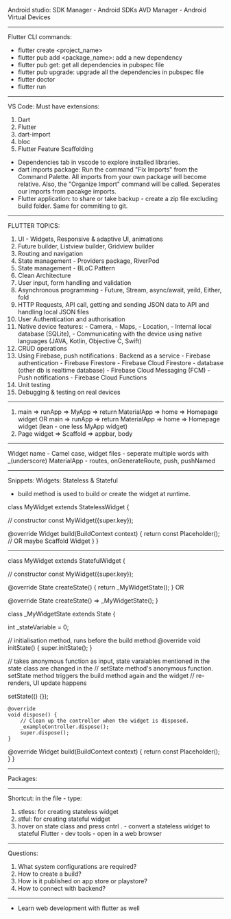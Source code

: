 Android studio:
SDK Manager - Android SDKs
AVD Manager - Android Virtual Devices

---

Flutter CLI commands:

- flutter create <project_name>
- flutter pub add <package_name>: add a new dependency
- flutter pub get: get all dependencies in pubspec file
- flutter pub upgrade: upgrade all the dependencies in pubspec file
- flutter doctor
- flutter run

---

VS Code: Must have extensions:

1. Dart
2. Flutter
3. dart-import
4. bloc
5. Flutter Feature Scaffolding

- Dependencies tab in vscode to explore installed libraries.
- dart imports package: Run the command "Fix Imports" from the Command Palette. All imports from your own package will become relative. Also, the "Organize Import" command will be called. Seperates our imports from pacakge imports.
- Flutter application: to share or take backup - create a zip file excluding build folder. Same for commiting to git.

---

FLUTTER TOPICS:

1. UI - Widgets, Responsive & adaptive UI, animations
2. Future builder, Listview builder, Gridview builder
3. Routing and navigation
4. State management - Providers package, RiverPod
5. State management - BLoC Pattern
6. Clean Architecture
7. User input, form handling and validation
8. Asynchronous programming - Future, Stream, async/await, yeild, Either, fold
9. HTTP Requests, API call, getting and sending JSON data to API and handling local JSON files
10. User Authentication and authorisation
11. Native device features: - Camera, - Maps, - Location, - Internal local database (SQLite), - Communicating with the device using native languages (JAVA, Kotlin, Objective C, Swift)
12. CRUD operations
13. Using Firebase, push notifications : Backend as a service - Firebase authentication - Firebase Firestore - Firebase Cloud Firestore - database (other db is realtime database) - Firebase Cloud Messaging (FCM) - Push notifications - Firebase Cloud Functions
14. Unit testing
15. Debugging & testing on real devices

---

1. main => runApp => MyApp => return MaterialApp => home => Homepage widget
   OR main => runApp => return MaterialApp => home => Homepage widget (lean - one less MyApp widget)
2. Page widget => Scaffold => appbar, body

---

Widget name - Camel case, widget files - seperate multiple words with \_(underscore)
MaterialApp - routes, onGenerateRoute, push, pushNamed

---

Snippets:
Widgets: Stateless & Stateful

- build method is used to build or create the widget at runtime.

class MyWidget extends StatelessWidget {

// constructor
const MyWidget({super.key});

@override
Widget build(BuildContext context) {
return const Placeholder(); // OR maybe Scaffold Widget
}
}

---

class MyWidget extends StatefulWidget {

// constructor
const MyWidget({super.key});

@override
State<MyWidget> createState() {
return \_MyWidgetState();
}
OR

@override
State<MyWidget> createState() => \_MyWidgetState();
}

class \_MyWidgetState extends State<MyWidget> {

int \_stateVariable = 0;

// initialisation method, runs before the build method
@override
void initState() {
super.initState();
}

// takes anonymous function as input, state varaiables mentioned in the state class are changed in the
// setState method's anonymous function. setState method triggers the build method again and the widget
// re-renders, UI update happens

setState(() {});

    @override
    void dispose() {
    	// Clean up the controller when the widget is disposed.
    	_exampleController.dispose();
    	super.dispose();
    }

@override
Widget build(BuildContext context) {
return const Placeholder();
}
}

---

Packages:

---

Shortcut:
in the file - type:

1. stless: for creating stateless widget
2. stful: for creating stateful widget
3. hover on state class and press cntrl . - convert a stateless widget to stateful
   Flutter - dev tools - open in a web browser

---

Questions:

1. What system configurations are required?
2. How to create a build?
3. How is it published on app store or playstore?
4. How to connect with backend?

---

- Learn web development with flutter as well
